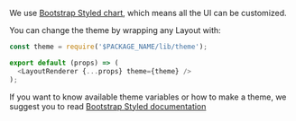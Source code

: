 We use [Bootstrap Styled chart](https://bootstrap-styled.github.io/bootstrap-styled), which means all the UI can be customized.

You can change the theme by wrapping any Layout with:

```js static
const theme = require('$PACKAGE_NAME/lib/theme');

export default (props) => (
  <LayoutRenderer {...props} theme={theme} />
);
```

If you want to know available theme variables or how to make a theme, 
we suggest you to read  [Bootstrap Styled documentation](https://bootstrap-styled.github.io/bootstrap-styled)
